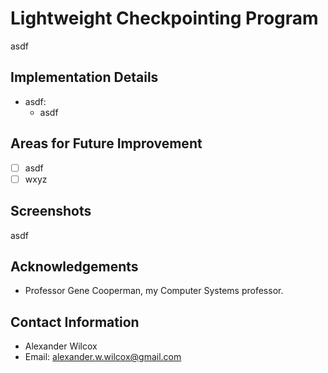 # Lightweight Checkpointing Program

asdf

## Implementation Details

- asdf:
  - asdf

## Areas for Future Improvement

- [ ] asdf
- [ ] wxyz

## Screenshots

asdf

## Acknowledgements 

- Professor Gene Cooperman, my Computer Systems professor.

## Contact Information

- Alexander Wilcox
- Email: alexander.w.wilcox@gmail.com
